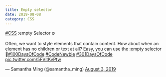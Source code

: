 ```yaml
---
title: Empty selector
date: 2019-08-08
category: CSS
---
```


<script setup>
import Tweet from '../components/Tweet.vue'
</script>
<Tweet>
<p lang="en" dir="ltr"><a href="https://twitter.com/hashtag/CSS?src=hash&amp;ref_src=twsrc%5Etfw">#CSS</a> :empty Selector ∅<br><br>Often, we want to style elements that contain content. How about when an element has no children or text at all? Easy, you can use the :empty selector 🤩<a href="https://twitter.com/hashtag/100DaysOfCode?src=hash&amp;ref_src=twsrc%5Etfw">#100DaysOfCode</a> <a href="https://twitter.com/hashtag/CodeNewbie?src=hash&amp;ref_src=twsrc%5Etfw">#CodeNewbie</a> <a href="https://twitter.com/hashtag/301DaysOfCode?src=hash&amp;ref_src=twsrc%5Etfw">#301DaysOfCode</a> <a href="https://t.co/5FVitKvPtw">pic.twitter.com/5FVitKvPtw</a></p>&mdash; Samantha Ming (@samantha_ming) <a href="https://twitter.com/samantha_ming/status/1157725595926581248?ref_src=twsrc%5Etfw">August 3, 2019</a>
</Tweet>
